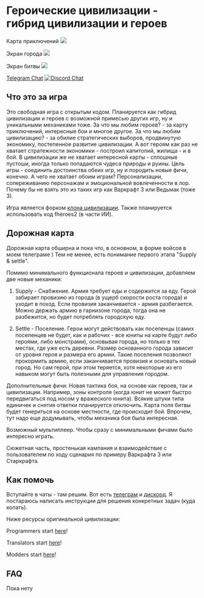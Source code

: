 # Героические цивилизации - гибрид цивилизации и героев

Карта приключений
![](/extraImages/ScreenshotMapView.png)

Экран города
![](/extraImages/ScreenshotMapView.png)

Экран битвы
![](/extraImages/ScreenshotMapView.png)

[Telegram Chat](https://t.me/+NWXt8maGBMowZGU6)
[![Discord Chat](https://img.shields.io/discord/586194543280390151.svg)](https://discord.gg/bjrB4Xw)



## Что это за игра

Это свободная игра с открытым кодом. Планируется как гибрид цивилизации и героев с возможной примесью других игр, ну и уникальными механиками тоже.
За что мы любим героев? - за карту приключений, интересные бои и многое другое.
За что мы любим цивилизацию? - за обилие стратегических выборов, продвинутую экономику, постепенное развитие цивилизации.
А вот героям как раз не хватает стратежности экономики - построил капитолий, жилища - и в бой.
В цивилизации же не хватает интересной карты - сплошные пустоши, иногда только попадаются чудеса природы и руины.
Цель игры - соединить достоинства обеих игр, ну и породить новые фичи, конечно.
А чего не хватает обоим играм? Персонализации, сопереживанию персонажам и эмоциональной вовлеченности в лор. 
Почему бы не взять это из таких игр как Варкрафт 3 или Ведьмак (тоже 3).

Игра является форком [клона цивилизации](https://github.com/yairm210/Unciv).
Также планируется использовать код fheroes2 (в части ИИ).

## Дорожная карта

Дорожная карта обширна и пока что, в основном, в форме войсов в моем телеграме )
Тем не менее, есть понимание первого этапа "Supply & settle".

Помимо минимального функционала героев и цивилизации, добавляем две новые механики:
1. Supply - Снабжение.
Армия требует еды и содержится за еду. Герой забирает провизию из города (в ущерб скорости роста города) и уходит в поход. Если провизия заканчивается - армия разбегается.
Можно держать армию в гарнизоне города, тогда она не разбежится, но будет потреблять городскую еду.

2. Settle - Поселение.
Герои могут действовать как поселенцы (самих поселенцев не будет, как и рабочих - все юниты на карте будут либо героями, либо монстрами), основывая города, но только в тех местах, где уже есть деревни.
Размер основанного города зависит от уровня героя и размера его армии. Такие поселения позволяют прокормить армию, если заканчивается провизия и основать новый город. Но сам герой, при этом теряется, хотя некоторые из его навыком могут быть полезными для управления городом.

 Дополнительные фичи:
 Новая тактика боя, на основе как героев, так и цивилизации. Например, зоны контроля (когда юнит не может быстро передвигаться под носом у вражеского юнита). Всякие штуки типа единичек и снятия ответки планируется отключить. Карта поля битвы будет генериться на основе местности, где происходит бой. Впрочем, тут надо еще додумывать, чтобы механика боя была интересная.

 Возможный мультиплеер. Чтобы сразу с минимальными фичами было интересно играть.

 Сюжетная часть, простенькая кампания и взаимодействие с пользователем по ходу сценария по примеру Варкрафта 3 или Старкрафта.





## Как помочь

Вступайте в чаты - там решим. Вот есть [телеграм](https://t.me/+NWXt8maGBMowZGU6) и [дискорд](). Я постараюсь написать инструкции для решения конкретных задач (куда копать).

Ниже ресурсы оригинальной цивилизации:

Programmers start [here](https://yairm210.github.io/Unciv/Developers/Building-Locally/)!

Translators start [here](https://yairm210.github.io/Unciv/Other/Translating/)!

Modders start [here](https://yairm210.github.io/Unciv/Modders/Mods/)!



## FAQ

Пока нету

